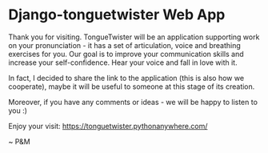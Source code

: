# Django-tonguetwister Web App

Thank you for visiting. TongueTwister will be an application supporting work on your pronunciation - it has a set of articulation, voice and breathing exercises for you. Our goal is to improve your communication skills and increase your self-confidence. Hear your voice and fall in love with it.

In fact, I decided to share the link to the application (this is also how we cooperate), maybe it will be useful to someone at this stage of its creation.

Moreover, if you have any comments or ideas - we will be happy to listen to you :)

Enjoy your visit: https://tonguetwister.pythonanywhere.com/

~ P&M